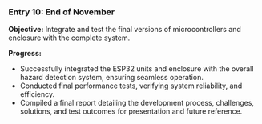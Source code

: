 ### Entry 10: End of November
**Objective:** Integrate and test the final versions of microcontrollers and enclosure with the complete system.

**Progress:**
- Successfully integrated the ESP32 units and enclosure with the overall hazard detection system, ensuring seamless operation.
- Conducted final performance tests, verifying system reliability, and efficiency.
- Compiled a final report detailing the development process, challenges, solutions, and test outcomes for presentation and future reference.
